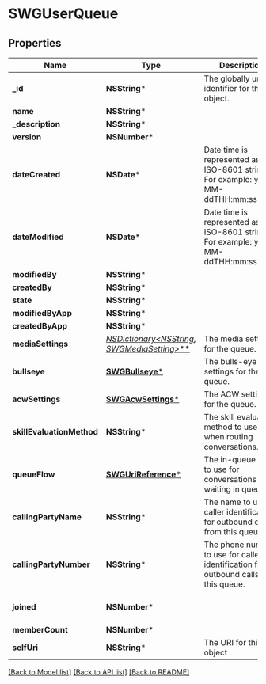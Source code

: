 # SWGUserQueue

## Properties
Name | Type | Description | Notes
------------ | ------------- | ------------- | -------------
**_id** | **NSString*** | The globally unique identifier for the object. | [optional] 
**name** | **NSString*** |  | [optional] 
**_description** | **NSString*** |  | [optional] 
**version** | **NSNumber*** |  | [optional] 
**dateCreated** | **NSDate*** | Date time is represented as an ISO-8601 string. For example: yyyy-MM-ddTHH:mm:ss.SSSZ | [optional] 
**dateModified** | **NSDate*** | Date time is represented as an ISO-8601 string. For example: yyyy-MM-ddTHH:mm:ss.SSSZ | [optional] 
**modifiedBy** | **NSString*** |  | [optional] 
**createdBy** | **NSString*** |  | [optional] 
**state** | **NSString*** |  | [optional] 
**modifiedByApp** | **NSString*** |  | [optional] 
**createdByApp** | **NSString*** |  | [optional] 
**mediaSettings** | [**NSDictionary&lt;NSString*, SWGMediaSetting&gt;***](SWGMediaSetting.md) | The media settings for the queue. | 
**bullseye** | [**SWGBullseye***](SWGBullseye.md) | The bulls-eye settings for the queue. | [optional] 
**acwSettings** | [**SWGAcwSettings***](SWGAcwSettings.md) | The ACW settings for the queue. | 
**skillEvaluationMethod** | **NSString*** | The skill evaluation method to use when routing conversations. | 
**queueFlow** | [**SWGUriReference***](SWGUriReference.md) | The in-queue flow to use for conversations waiting in queue. | [optional] 
**callingPartyName** | **NSString*** | The name to use for caller identification for outbound calls from this queue. | [optional] 
**callingPartyNumber** | **NSString*** | The phone number to use for caller identification for outbound calls from this queue. | [optional] 
**joined** | **NSNumber*** |  | [optional] [default to @0]
**memberCount** | **NSNumber*** |  | [optional] 
**selfUri** | **NSString*** | The URI for this object | [optional] 

[[Back to Model list]](../README.md#documentation-for-models) [[Back to API list]](../README.md#documentation-for-api-endpoints) [[Back to README]](../README.md)


